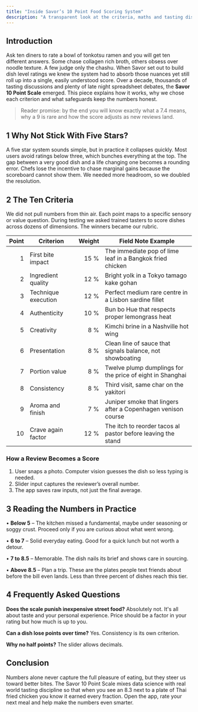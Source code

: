 ```yaml
---
title: "Inside Savor’s 10 Point Food Scoring System"
description: "A transparent look at the criteria, maths and tasting discipline behind Savor’s dish ratings so you can trust every number you see."
---
```


## Introduction
Ask ten diners to rate a bowl of tonkotsu ramen and you will get ten different answers. Some chase collagen rich broth, others obsess over noodle texture. A few judge only the chashu. When Savor set out to build dish level ratings we knew the system had to absorb those nuances yet still roll up into a single, easily understood score. Over a decade, thousands of tasting discussions and plenty of late night spreadsheet debates, the **Savor 10 Point Scale** emerged. This piece explains how it works, why we chose each criterion and what safeguards keep the numbers honest.

> Reader promise: by the end you will know exactly what a 7.4 means, why a 9 is rare and how the score adjusts as new reviews land.

## 1  Why Not Stick With Five Stars?
A five star system sounds simple, but in practice it collapses quickly. Most users avoid ratings below three, which bunches everything at the top. The gap between a very good dish and a life changing one becomes a rounding error. Chefs lose the incentive to chase marginal gains because the scoreboard cannot show them. We needed more headroom, so we doubled the resolution.

## 2  The Ten Criteria
We did not pull numbers from thin air. Each point maps to a specific sensory or value question. During testing we asked trained tasters to score dishes across dozens of dimensions. The winners became our rubric.

| Point | Criterion | Weight | Field Note Example |
|------:|-----------|-------:|--------------------|
| 1 | First bite impact | 15 % | The immediate pop of lime leaf in a Bangkok fried chicken |
| 2 | Ingredient quality | 12 % | Bright yolk in a Tokyo tamago kake gohan |
| 3 | Technique execution | 12 % | Perfect medium rare centre in a Lisbon sardine fillet |
| 4 | Authenticity | 10 % | Bun bo Hue that respects proper lemongrass heat |
| 5 | Creativity | 8 % | Kimchi brine in a Nashville hot wing |
| 6 | Presentation | 8 % | Clean line of sauce that signals balance, not showboating |
| 7 | Portion value | 8 % | Twelve plump dumplings for the price of eight in Shanghai |
| 8 | Consistency | 8 % | Third visit, same char on the yakitori |
| 9 | Aroma and finish | 7 % | Juniper smoke that lingers after a Copenhagen venison course |
| 10 | Crave again factor | 12 % | The itch to reorder tacos al pastor before leaving the stand |

### How a Review Becomes a Score
1. User snaps a photo. Computer vision guesses the dish so less typing is needed.  
2. Slider input captures the reviewer’s overall number.  
3. The app saves raw inputs, not just the final average.  

## 3  Reading the Numbers in Practice
• **Below 5** – The kitchen missed a fundamental, maybe under seasoning or soggy crust. Proceed only if you are curious about what went wrong.

• **6 to 7** – Solid everyday eating. Good for a quick lunch but not worth a detour.

• **7 to 8.5** – Memorable. The dish nails its brief and shows care in sourcing.

• **Above 8.5** – Plan a trip. These are the plates people text friends about before the bill even lands. Less than three percent of dishes reach this tier.

## 4  Frequently Asked Questions
**Does the scale punish inexpensive street food?** Absolutely not. It's all about taste and your personal experience. Price should be a factor in your rating but how much is up to you.

**Can a dish lose points over time?** Yes. Consistency is its own criterion.

**Why no half points?** The slider allows decimals.

## Conclusion
Numbers alone never capture the full pleasure of eating, but they steer us toward better bites. The Savor 10 Point Scale mixes data science with real world tasting discipline so that when you see an 8.3 next to a plate of Thai fried chicken you know it earned every fraction. Open the app, rate your next meal and help make the numbers even smarter.
